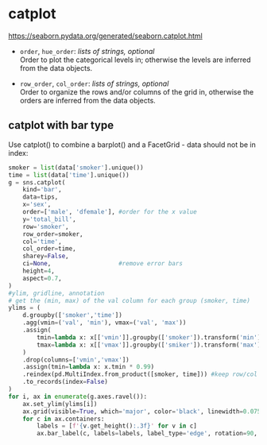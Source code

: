 # catplot
https://seaborn.pydata.org/generated/seaborn.catplot.html

- `order`, `hue_order`: *lists of strings, optional*\
  Order to plot the categorical levels in; otherwise the levels are inferred from the data objects.

- `row_order`, `col_order`: *lists of strings, optional*\
  Order to organize the rows and/or columns of the grid in, otherwise the orders are inferred from the data objects.

## catplot with bar type
Use catplot() to combine a barplot() and a FacetGrid - data should not be in index:
```py
smoker = list(data['smoker'].unique())
time = list(data['time'].unique())
g = sns.catplot(
    kind='bar',
    data=tips,
    x='sex',
    order=['male', 'dfemale'], #order for the x value
    y='total_bill',
    row='smoker',
    row_order=smoker,
    col='time',
    col_order=time,
    sharey=False,
    ci=None,                   #remove error bars    
    height=4,
    aspect=0.7,
)
#ylim, gridline, annotation
# get the (min, max) of the val column for each group (smoker, time)
ylims = (
    d.groupby(['smoker','time'])
    .agg(vmin=('val', 'min'), vmax=('val', 'max'))
    .assign(
        tmin=lambda x: x[['vmin']].groupby(['smoker']).transform('min'),
        tmax=lambda x: x[['vmax']].groupby(['smiker']).transform('max'),
    )
    .drop(columns=['vmin','vmax'])
    .assign(tmin=lambda x: x.tmin * 0.99)
    .reindex(pd.MultiIndex.from_product([smoker, time])) #keep row/col order
    .to_records(index=False)
)
for i, ax in enumerate(g.axes.ravel()):
    ax.set_ylim(ylims[i])
    ax.grid(visible=True, which='major', color='black', linewidth=0.075)
    for c in ax.containers:
        labels = [f'{v.get_height():.3f}' for v in c]
        ax.bar_label(c, labels=labels, label_type='edge', rotation=90, fontsize=8)
```
